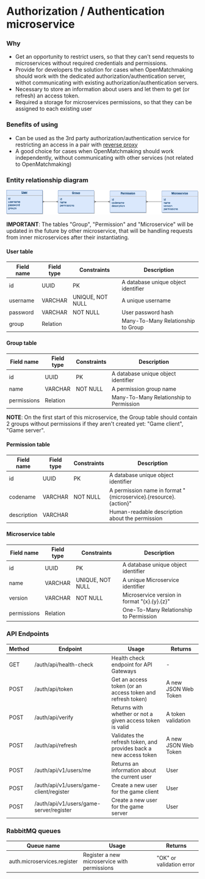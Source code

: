 # Authorization / Authentication microservice

### Why 
- Get an opportunity to restrict users, so that they can't send requests to microservices without required credentials and permissions.
- Provide for developers the solution for cases when OpenMatchmaking should work with the dedicated authorization/authentication server, withot communicating with existing authorization/authentication servers.
- Necessary to store an information about users and let them to get (or refresh) an access token.
- Required a storage for microservices permissions, so that they can be assigned to each existing user

### Benefits of using
- Can be used as the 3rd party authorization/authentication service for restricting an access in a pair with [reverse proxy](https://github.com/OpenMatchmaking/documentation/blob/master/docs/components/reverse-proxy.md#reverse-proxy)
- A good choice for cases when OpenMatchmaking should work independently, without communicating with other services (not related to OpenMatchmaking)

### Entity relationship diagram
<p align="center">
  <img src="https://github.com/OpenMatchmaking/documentation/blob/master/docs/images/microservice-auth-db.png"/>
</p>

**IMPORTANT**: The tables "Group", "Permission" and "Microservice" will be updated in the future by other microservice, that will be handling requests from inner microservices after their instantiating.

#### User table
| Field name | Field type | Constraints      | Description                         |
|------------|------------|------------------|-------------------------------------|
|id          | UUID       | PK               | A database unique object identifier |
|username    | VARCHAR    | UNIQUE, NOT NULL | A unique username                   |
|password    | VARCHAR    | NOT NULL         | User password hash                  |
|group       | Relation   |                  | Many-To-Many Relationship to Group  |

#### Group table
| Field name | Field type | Constraints      | Description                             |
|------------|------------|------------------|-----------------------------------------|
|id          | UUID       | PK               | A database unique object identifier     |
|name        | VARCHAR    | NOT NULL         | A permission group name                 |
|permissions | Relation   |                  | Many-To-Many Relationship to Permission |

**NOTE**: On the first start of this microservice, the Group table should contain 2 groups without permissions if they aren't created yet: "Game client", "Game server". 

#### Permission table
| Field name | Field type | Constraints      | Description                                                      |
|------------|------------|------------------|------------------------------------------------------------------|
|id          | UUID       | PK               | A database unique object identifier                              |
|codename    | VARCHAR    | NOT NULL         | A permission name in format "{microservice}.{resource}.{action}" |
|description | VARCHAR    |                  | Human-readable description about the permission                  |

#### Microservice table
| Field name | Field type | Constraints      | Description                                  |
|------------|------------|------------------|----------------------------------------------|
|id          | UUID       | PK               | A database unique object identifier          |
|name        | VARCHAR    | UNIQUE, NOT NULL | A unique Microservice identifier             |
|version     | VARCHAR    | NOT NULL         | Microservice version in format "{x}.{y}.{z}" |
|permissions | Relation   |                  | One-To-Many Relationship to Permission       |

### API Endpoints
| Method | Endpoint | Usage | Returns |
|--------|----------|-------|---------|
|GET     | /auth/api/health-check    | Health check endpoint for API Gateways                            | - |
|POST    | /auth/api/token           | Get an access token (or an access token and refresh token)        | A new JSON Web Token |
|POST    | /auth/api/verify          | Returns with whether or not a given access token is valid         | A token validation | result |
|POST    | /auth/api/refresh         | Validates the refresh token, and provides back a new access token | A new JSON Web Token |
|POST    | /auth/api/v1/users/me     | Returns an information about the current user                     | User |
|POST    | /auth/api/v1/users/game-client/register | Create a new user for the game client               | User |
|POST    | /auth/api/v1/users/game-server/register | Create a new user for the game server               | User |

### RabbitMQ queues
| Queue name                | Usage                                        | Returns                  |
|---------------------------|----------------------------------------------|--------------------------|
|auth.microservices.register| Register a new microservice with permissions | "OK" or validation error |
